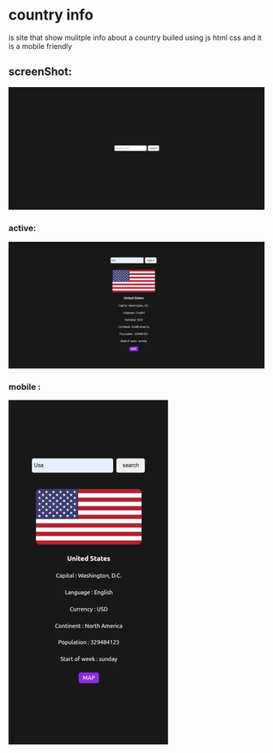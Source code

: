 # country info

is site that show mulitple info about a country builed using js html css and it is a mobile friendly

## screenShot:

![screeshot](./assets/Screenshot%20Capture%20-%202022-07-31%20-%2019-53-20.png)

### active:

![screenshot Active](./assets/Screenshot%20Capture%20-%202022-07-31%20-%2019-53-38.png)

### mobile :

![mobile View](./assets/mobileview.png)
